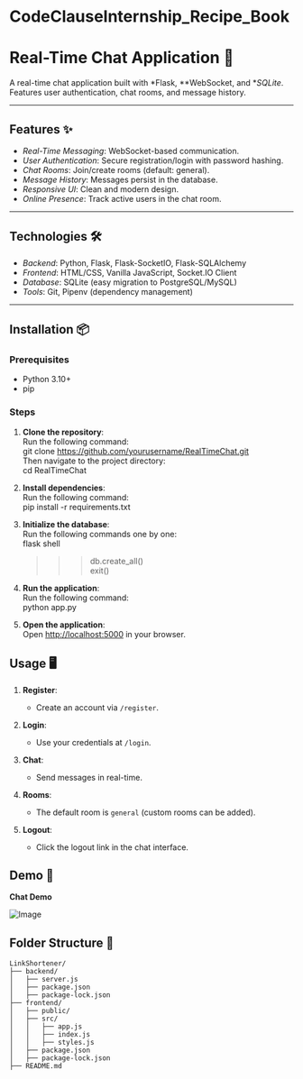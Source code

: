 # CodeClauseInternship_Recipe_Book

# Real-Time Chat Application 🚀

A real-time chat application built with *Flask, **WebSocket, and **SQLite*. Features user authentication, chat rooms, and message history.

---

## Features ✨
- *Real-Time Messaging*: WebSocket-based communication.
- *User Authentication*: Secure registration/login with password hashing.
- *Chat Rooms*: Join/create rooms (default: general).
- *Message History*: Messages persist in the database.
- *Responsive UI*: Clean and modern design.
- *Online Presence*: Track active users in the chat room.

---

## Technologies 🛠
- *Backend*: Python, Flask, Flask-SocketIO, Flask-SQLAlchemy
- *Frontend*: HTML/CSS, Vanilla JavaScript, Socket.IO Client
- *Database*: SQLite (easy migration to PostgreSQL/MySQL)
- *Tools*: Git, Pipenv (dependency management)

---

## Installation 📦

### Prerequisites
- Python 3.10+
- pip



### Steps  

1. **Clone the repository**:  
   Run the following command:  
   git clone https://github.com/yourusername/RealTimeChat.git  
   Then navigate to the project directory:  
   cd RealTimeChat  

2. **Install dependencies**:  
   Run the following command:  
   pip install -r requirements.txt  

3. **Initialize the database**:  
   Run the following commands one by one:  
   flask shell  
   >>> db.create_all()  
   >>> exit()  

4. **Run the application**:  
   Run the following command:  
   python app.py  

5. **Open the application**:  
   Open [http://localhost:5000](http://localhost:5000) in your browser.  



## Usage 🖥

1. **Register**:  
   - Create an account via `/register`.

2. **Login**:  
   - Use your credentials at `/login`.

3. **Chat**:  
   - Send messages in real-time.

4. **Rooms**:  
   - The default room is `general` (custom rooms can be added).

5. **Logout**:  
   - Click the logout link in the chat interface.


## Demo 🎥

**Chat Demo**

![Image](https://github.com/user-attachments/assets/6b675544-82bd-4825-be4c-777bf0110ea3)


## Folder Structure 📂  
```  
LinkShortener/  
├── backend/  
│   ├── server.js  
│   ├── package.json  
│   ├── package-lock.json  
├── frontend/  
│   ├── public/  
│   ├── src/  
│   │   ├── app.js  
│   │   ├── index.js  
│   │   ├── styles.js  
│   ├── package.json  
│   ├── package-lock.json  
├── README.md  

```  
